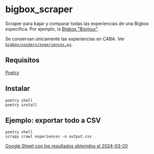 # bigbox_scraper

Scraper para bajar y comparar todas las experiencias de una Bigbox específica. Por ejemplo, la [Bigbox "Bonjour"](https://www.bigbox.com.ar/regalos/gastronomia/bonjour/).

Se conservan únicamente las experiencias en CABA. Ver [`bigbox/spiders/experiences.py`](bigbox/spiders/experiences.py).

## Requisitos

[Poetry](https://python-poetry.org/docs/)

## Instalar

```
poetry shell
poetry install
```

## Ejemplo: exportar todo a CSV

```
poetry shell
scrapy crawl experiences -o output.csv
```

[Google Sheet con los resultados obtenidos el 2024-03-20](https://docs.google.com/spreadsheets/d/1uSboNKOnd4nIY_ojjC8pOzDACnznUPyNMyk4Uiyj71o/edit?usp=sharing)
